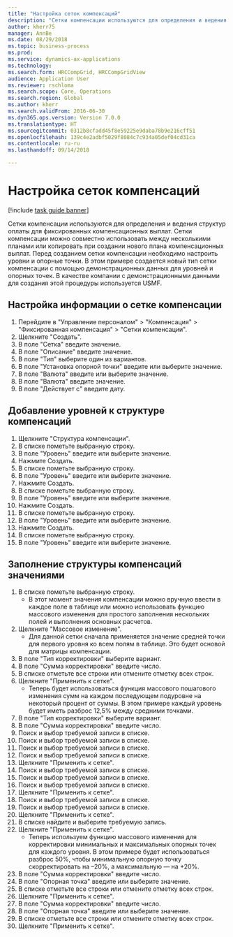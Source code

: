 ```yaml
--- 
title: "Настройка сеток компенсаций"
description: "Сетки компенсации используются для определения и ведения структур оплаты для фиксированных компенсационных выплат."
author: kherr75
manager: AnnBe
ms.date: 08/29/2018
ms.topic: business-process
ms.prod: 
ms.service: dynamics-ax-applications
ms.technology: 
ms.search.form: HRCCompGrid, HRCCompGridView
audience: Application User
ms.reviewer: rschloma
ms.search.scope: Core, Operations
ms.search.region: Global
ms.author: kherr
ms.search.validFrom: 2016-06-30
ms.dyn365.ops.version: Version 7.0.0
ms.translationtype: HT
ms.sourcegitcommit: 0312b8cfadd45f8e59225e9daba78b9e216cff51
ms.openlocfilehash: 139c4e2adbf5029f8084c7c934a05def04cd31ca
ms.contentlocale: ru-ru
ms.lasthandoff: 09/14/2018

---
```

# <a name="set-up-compensation-grids"></a>Настройка сеток компенсаций

[!include [task guide banner](../../includes/task-guide-banner.md)]

Сетки компенсации используются для определения и ведения структур оплаты для фиксированных компенсационных выплат. Сетки компенсации можно совместно использовать между несколькими планами или копировать при создании нового плана компенсационных выплат.  Перед созданием сетки компенсации необходимо настроить уровни и опорные точки. В этом примере создается новый тип сетки компенсации с помощью демонстрационных данных для уровней и опорных точек. В качестве компании с демонстрационными данными для создания этой процедуры используется USMF.


## <a name="set-up-information-about-the-compensation-grid"></a>Настройка информации о сетке компенсации
1. Перейдите в "Управление персоналом" > "Компенсация" > "Фиксированная компенсация" > "Сетки компенсации".
2. Щелкните "Создать".
3. В поле "Сетка" введите значение.
4. В поле "Описание" введите значение.
5. В поле "Тип" выберите один из вариантов.
6. В поле "Установка опорной точки" введите или выберите значение.
7. В поле "Валюта" введите или выберите значение.
8. В поле "Валюта" введите значение.
9. В поле "Действует с" введите дату.

## <a name="add-levels-to-the-compensation-structure"></a>Добавление уровней к структуре компенсаций
1. Щелкните "Структура компенсации".
2. В списке пометьте выбранную строку.
3. В поле "Уровень" введите или выберите значение.
4. Нажмите Создать.
5. В списке пометьте выбранную строку.
6. В поле "Уровень" введите или выберите значение.
7. Нажмите Создать.
8. В списке пометьте выбранную строку.
9. В поле "Уровень" введите или выберите значение.
10. Нажмите Создать.
11. В списке пометьте выбранную строку.
12. В поле "Уровень" введите или выберите значение.
13. Нажмите Создать.
14. В списке пометьте выбранную строку.
15. В поле "Уровень" введите или выберите значение.

## <a name="fill-in-the-compensation-structure-with-values"></a>Заполнение структуры компенсаций значениями
1. В списке пометьте выбранную строку.
    * В этот момент значения компенсации можно вручную ввести в каждое поле в таблице или можно использовать функцию массового изменения для простого заполнения нескольких полей и выполнения основных расчетов.  
2. Щелкните "Массовое изменение".
    * Для данной сетки сначала применяется значение средней точки для первого уровня ко всем полям в таблице. Это будет основой для матрицы компенсации.  
3. В поле "Тип корректировки" выберите вариант.
4. В поле "Сумма корректировки" введите число.
5. В списке отметьте все строки или отмените отметку всех строк.
6. Щелкните "Применить к сетке".
    * Теперь будет использоваться функция массового пошагового изменения сумм на каждом последующем подуровне на некоторый процент от суммы. В этом примере каждый уровень будет иметь разброс 12,5% между средними точками.  
7. В поле "Тип корректировки" выберите вариант.
8. В поле "Сумма корректировки" введите число.
9. Поиск и выбор требуемой записи в списке.
10. Поиск и выбор требуемой записи в списке.
11. Поиск и выбор требуемой записи в списке.
12. Поиск и выбор требуемой записи в списке.
13. Щелкните "Применить к сетке".
14. Поиск и выбор требуемой записи в списке.
15. Поиск и выбор требуемой записи в списке.
16. Поиск и выбор требуемой записи в списке.
17. Щелкните "Применить к сетке".
18. Поиск и выбор требуемой записи в списке.
19. Поиск и выбор требуемой записи в списке.
20. Щелкните "Применить к сетке".
21. В списке найдите и выберите требуемую запись.
22. Щелкните "Применить к сетке".
    * Теперь используем функцию массового изменения для корректировки минимальных и максимальных опорных точек для каждого уровня. В этом примере будет использоваться разброс 50%, чтобы минимальную опорную точку скорректировать на –20%, а максимальную — на +20%.  
23. В поле "Сумма корректировки" введите число.
24. В поле "Опорная точка" введите или выберите значение.
25. В списке отметьте все строки или отмените отметку всех строк.
26. Щелкните "Применить к сетке".
27. В поле "Сумма корректировки" введите число.
28. В поле "Опорная точка" введите или выберите значение.
29. В списке отметьте все строки или отмените отметку всех строк.
30. Щелкните "Применить к сетке".



